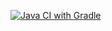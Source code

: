 [![Java CI with Gradle](https://github.com/EvgeniyaNesmeyanova/Web/actions/workflows/gradle.yml/badge.svg)](https://github.com/EvgeniyaNesmeyanova/Web/actions/workflows/gradle.yml)
